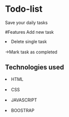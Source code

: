 # Todo-list
Save your daily tasks

#Features
 Add new task
<li> Delete single task </li> <br/>
->Mark task as completed <br/>

## Technologies used
<li> HTML </li> <br/>
<li> CSS </li> <br/>
<li> JAVASCRIPT </li> <br/>
<li>  BOOSTRAP </li> <br/>
